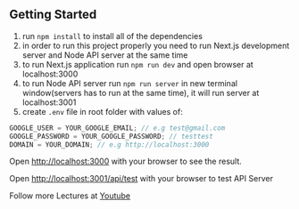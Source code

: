 ## Getting Started

1. run `npm install` to install all of the dependencies
2. in order to run this project properly you need to run Next.js development server and Node API server at the same time
3. to run Next.js application run `npm run dev` and open browser at localhost:3000
4. to run Node API server run `npm run server` in new terminal window(servers has to run at the same time), it will run server at localhost:3001
5. create `.env` file in root folder with values of:

```javascript
GOOGLE_USER = YOUR_GOOGLE_EMAIL; // e.g test@gmail.com
GOOGLE_PASSWORD = YOUR_GOOGLE_PASSWORD; // testtest
DOMAIN = YOUR_DOMAIN; // e.g http://localhost:3000
```

Open [http://localhost:3000](http://localhost:3000) with your browser to see the result.

Open [http://localhost:3001/api/test](http://localhost:3001/api/test) with your browser to test API Server

Follow more Lectures at [Youtube](https://www.youtube.com/channel/UCBA_4Q-Gk4bJxRrtpfdvTzw)
